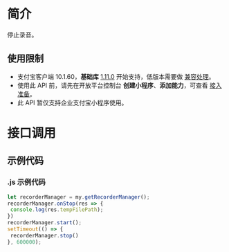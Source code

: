 
# 简介
停止录音。

## 使用限制

- 支付宝客户端 10.1.60，**基础库** [1.11.0](https://opendocs.alipay.com/mini/framework/lib) 开始支持，低版本需要做 [兼容处理](https://docs.alipay.com/mini/framework/compatibility)。
- 使用此 API 前，请先在开放平台控制台 **创建小程序**、**添加能力**，可查看 [接入准备](https://opendocs.alipay.com/mini/02pj5u)。
- 此 API 暂仅支持企业支付宝小程序使用。

# 接口调用

## 示例代码

### .js 示例代码
```javascript
let recorderManager = my.getRecorderManager();
recorderManager.onStop(res => {
 console.log(res.tempFilePath);
})
recorderManager.start();
setTimeout(() => {
 recorderManager.stop()
}, 600000);
```


